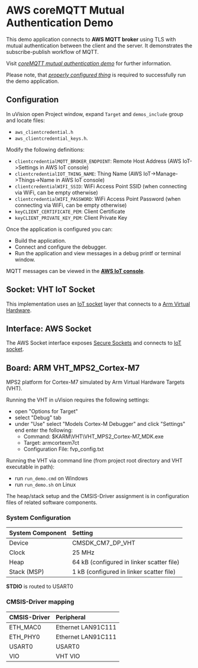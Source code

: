 AWS coreMQTT Mutual Authentication Demo
=======================================

This demo application connects to **AWS MQTT broker** using TLS with mutual authentication between the client and the server.
It demonstrates the subscribe-publish workflow of MQTT.

Visit [*coreMQTT mutual authentication demo*](https://docs.aws.amazon.com/freertos/latest/userguide/mqtt-demo-ma.html) for further information.

Please note, that [*properly configured thing*](https://docs.aws.amazon.com/iot/latest/developerguide/iot-moisture-create-thing.html) is required to
successfully run the demo application.

Configuration
-------------
In uVision open Project window, expand `Target` and `demos_include` group and locate files:
- `aws_clientcredential.h`
- `aws_clientcredential_keys.h`.

Modify the following definitions:
- `clientcredentialMQTT_BROKER_ENDPOINT`: Remote Host Address (AWS IoT->Settings in AWS IoT console)
- `clientcredentialIOT_THING_NAME`: Thing Name (AWS IoT->Manage->Things->Name in AWS IoT console)
- `clientcredentialWIFI_SSID`: WiFi Access Point SSID (when connecting via WiFi, can be empty otherwise)
- `clientcredentialWIFI_PASSWORD`: WiFi Access Point Password (when connecting via WiFi, can be empty otherwise)
- `keyCLIENT_CERTIFICATE_PEM`: Client Certificate
- `keyCLIENT_PRIVATE_KEY_PEM`: Client Private Key

Once the application is configured you can:
- Build the application.
- Connect and configure the debugger.
- Run the application and view messages in a debug printf or terminal window.

MQTT messages can be viewed in the [**AWS IoT console**](https://docs.aws.amazon.com/iot/latest/developerguide/view-mqtt-messages.html).

Socket: VHT IoT Socket
-----------------------
This implementation uses an [IoT socket](https://mdk-packs.github.io/IoT_Socket/html/index.html) layer that connects to a 
[Arm Virtual Hardware](https://www.arm.com/products/development-tools/simulation/virtual-hardware).

Interface: AWS Socket
---------------------

The AWS Socket interface exposes [Secure Sockets](https://docs.aws.amazon.com/freertos/latest/userguide/secure-sockets.html) and
connects to [IoT socket](https://mdk-packs.github.io/IoT_Socket/html/index.html).

Board: ARM VHT_MPS2_Cortex-M7
----------------------------------------------

MPS2 platform for Cortex-M7 simulated by Arm Virtual Hardware Targets (VHT).

Running the VHT in uVision requires the following settings:
 - open "Options for Target"
 - select "Debug" tab
 - under "Use" select "Models Cortex-M Debugger" and click "Settings" end enter the following:
   - Command: $KARM\VHT\VHT_MPS2_Cortex-M7_MDK.exe
   - Target: armcortexm7ct
   - Configuration File: fvp_config.txt

Running the VHT via command line (from project root directory and VHT executable in path):
 - run `run_demo.cmd` on Windows
 - run `run_demo.sh` on Linux

The heap/stack setup and the CMSIS-Driver assignment is in configuration files of related software components.

### System Configuration

| System Component        | Setting
|:------------------------|:----------------------------------------
| Device                  | CMSDK_CM7_DP_VHT
| Clock                   | 25 MHz
| Heap                    | 64 kB (configured in linker scatter file)
| Stack (MSP)             | 1 kB  (configured in linker scatter file)

**STDIO** is routed to USART0

### CMSIS-Driver mapping

| CMSIS-Driver | Peripheral
|:-------------|:----------
| ETH_MAC0     | Ethernet LAN91C111
| ETH_PHY0     | Ethernet LAN91C111
| USART0       | USART0
| VIO          | VHT VIO
